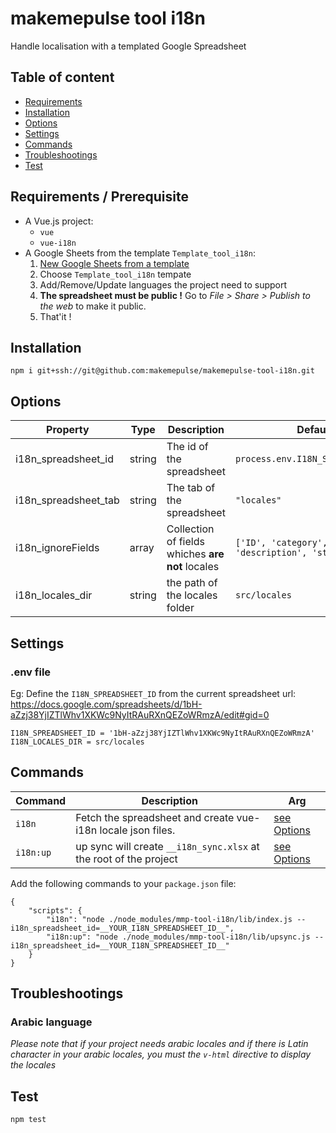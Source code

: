 # makemepulse tool i18n

Handle localisation with a templated Google Spreadsheet

## Table of content

* [Requirements](#requirements)
* [Installation](#installation)
* [Options](#options)
* [Settings](#settings)
* [Commands](#commands)
* [Troubleshootings](#troubleshootings)
* [Test](#test)

## Requirements / Prerequisite

- A Vue.js project: 
    - `vue`
    - `vue-i18n`
- A Google Sheets from the template `Template_tool_i18n`: 
    1. [New Google Sheets from a template](https://docs.google.com/spreadsheets/u/0/?ftv=1&folder=0ABUmECcOxpcZUk9PVA&tgif=d)
    2. Choose `Template_tool_i18n` tempate
    3. Add/Remove/Update languages the project need to support
    5. **The spreadsheet must be public !** Go to _File > Share > Publish to the web_ to make it public.
    4. That'it !

## Installation

```
npm i git+ssh://git@github.com:makemepulse/makemepulse-tool-i18n.git
```

## Options

| Property              | Type   | Description                                       | Default                                    |
| ------------          | ------ | ------------------------------------------------- | ------------------------------------------ |
| i18n_spreadsheet_id   | string | The id of the spreadsheet                         | `process.env.I18N_SPREADSHEET_ID`    |
| i18n_spreadsheet_tab  | string | The tab of the spreadsheet                        | `"locales"`    |
| i18n_ignoreFields     | array  | Collection of fields whiches **are not** locales  | `['ID', 'category', 'key', 'description', 'status']`
| i18n_locales_dir      | string | the path of the locales folder                    | `src/locales`


## Settings

### .env file

Eg: Define the `I18N_SPREADSHEET_ID` from the current spreadsheet url: https://docs.google.com/spreadsheets/d/1bH-aZzj38YjIZTlWhv1XKWc9NyItRAuRXnQEZoWRmzA/edit#gid=0

```
I18N_SPREADSHEET_ID = '1bH-aZzj38YjIZTlWhv1XKWc9NyItRAuRXnQEZoWRmzA'
I18N_LOCALES_DIR = src/locales
```

## Commands

| Command    | Description                                                         | Arg                     |
| ---------- | ------------------------------------------------------------------- | ----------------------- |
| `i18n`     | Fetch the spreadsheet and create vue-i18n locale json files.        | [see Options](#options) |
| `i18n:up`  | up sync will create `__i18n_sync.xlsx` at the root of the project   | [see Options](#options) |


Add the following commands to your `package.json` file:
```
{
    "scripts": {
        "i18n": "node ./node_modules/mmp-tool-i18n/lib/index.js --i18n_spreadsheet_id=__YOUR_I18N_SPREADSHEET_ID__",
        "i18n:up": "node ./node_modules/mmp-tool-i18n/lib/upsync.js --i18n_spreadsheet_id=__YOUR_I18N_SPREADSHEET_ID__"
    }
}
```

## Troubleshootings

### Arabic language

*Please note that if your project needs arabic locales and if there is Latin character in your arabic locales, you must the  `v-html` directive to display the locales*

## Test

```
npm test
```